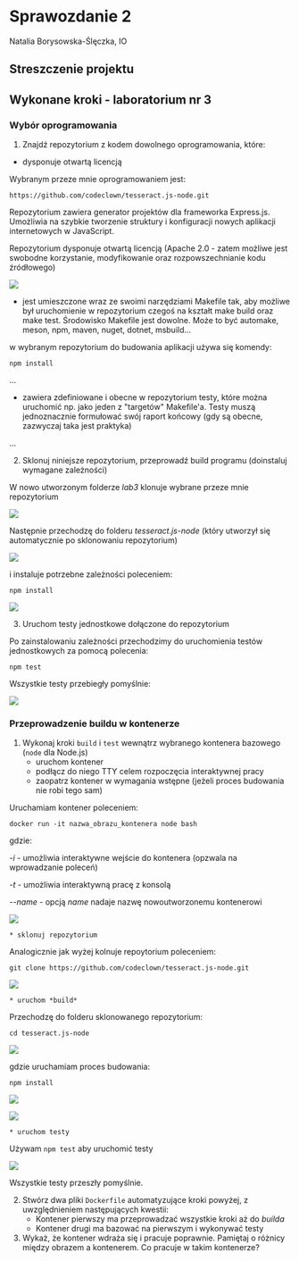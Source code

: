# Sprawozdanie 2
Natalia Borysowska-Ślęczka, IO

## Streszczenie projektu


## Wykonane kroki - laboratorium nr 3

### Wybór oprogramowania

1. Znajdź repozytorium z kodem dowolnego oprogramowania, które:
* dysponuje otwartą licencją

Wybranym przeze mnie oprogramowaniem jest:

```https://github.com/codeclown/tesseract.js-node.git```

Repozytorium zawiera generator projektów dla frameworka Express.js. Umożliwia na szybkie tworzenie struktury i konfiguracji nowych aplikacji internetowych w JavaScript.

Repozytorium dysponuje otwartą licencją (Apache 2.0 - zatem możliwe jest swobodne korzystanie, modyfikowanie oraz rozpowszechnianie kodu źródłowego)

![](./ss_lab3/lab3_1.png)

* jest umieszczone wraz ze swoimi narzędziami Makefile tak, aby możliwe był uruchomienie w repozytorium czegoś na kształt make build oraz make test. Środowisko Makefile jest dowolne. Może to być automake, meson, npm, maven, nuget, dotnet, msbuild...

w wybranym repozytorium do budowania aplikacji używa się komendy:

```npm install```

...

* zawiera zdefiniowane i obecne w repozytorium testy, które można uruchomić np. jako jeden z "targetów" Makefile'a. Testy muszą jednoznacznie formułować swój raport końcowy (gdy są obecne, zazwyczaj taka jest praktyka)

...

2. Sklonuj niniejsze repozytorium, przeprowadź build programu (doinstaluj wymagane zależności)

W nowo utworzonym folderze *lab3* klonuje wybrane przeze mnie repozytorium

![](./ss_lab3/lab3_8.png)

Następnie przechodzę do folderu *tesseract.js-node* (który utworzył się automatycznie po sklonowaniu repozytorium)

![](./ss_lab3/lab3_9.png)

i instaluje potrzebne zależności poleceniem:

```npm install```

![](./ss_lab3/lab3_10.png)

3. Uruchom testy jednostkowe dołączone do repozytorium

Po zainstalowaniu zależności przechodzimy do uruchomienia testów jednostkowych za pomocą polecenia:

```npm test```

Wszystkie testy przebiegły pomyślnie:

![](./ss_lab3/lab3_11.png)


### Przeprowadzenie buildu w kontenerze

1. Wykonaj kroki `build` i `test` wewnątrz wybranego kontenera bazowego (```node``` dla Node.js)
	* uruchom kontener
	* podłącz do niego TTY celem rozpoczęcia interaktywnej pracy
	* zaopatrz kontener w wymagania wstępne (jeżeli proces budowania nie robi tego sam)

Uruchamiam kontener poleceniem:

```docker run -it nazwa_obrazu_kontenera node bash```

gdzie:

*-i* - umożliwia interaktywne wejście do kontenera (opzwala na wprowadzanie poleceń)

*-t* - umożliwia interaktywną pracę z konsolą

*--name* - opcją *name* nadaje nazwę nowoutworzonemu kontenerowi

![](./ss_lab3/lab3_2.png)

	* sklonuj repozytorium

Analogicznie jak wyżej kolnuje repoytorium poleceniem:

```git clone https://github.com/codeclown/tesseract.js-node.git```

![](./ss_lab3/lab3_3.png)

	* uruchom *build*

Przechodzę do folderu sklonowanego repozytorium:

```cd tesseract.js-node```

![](./ss_lab3/lab3_4.png)

gdzie uruchamiam proces budowania:

```npm install```

![](./ss_lab3/lab3_5.png)

![](./ss_lab3/lab3_6(2).png)

	* uruchom testy

Używam ```npm test``` aby uruchomić testy

![](./ss_lab3/lab3_7.png)

Wszystkie testy przeszły pomyślnie.

2. Stwórz dwa pliki `Dockerfile` automatyzujące kroki powyżej, z uwzględnieniem następujących kwestii:
	* Kontener pierwszy ma przeprowadzać wszystkie kroki aż do *builda*
	* Kontener drugi ma bazować na pierwszym i wykonywać testy
3. Wykaż, że kontener wdraża się i pracuje poprawnie. Pamiętaj o różnicy między obrazem a kontenerem. Co pracuje w takim kontenerze?